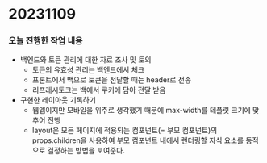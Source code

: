 # 20231109

### 오늘 진행한 작업 내용

- 백엔드와 토큰 관리에 대한 자료 조사 및 토의
  - 토큰의 유효성 관리는 백엔드에서 체크
  - 프론트에서 백으로 토큰을 전달할 때는 header로 전송
  - 리프래시토크는 백에서 쿠키에 담아 전달 받음
- 구현한 레이아웃 기록하기
  - 웹앱이지만 모바일을 위주로 생각했기 때문에 max-width를 테플릿 크기에 맞추어 진행
  - layout은 모든 페이지에 적용되는 컴포넌트(= 부모 컴포넌트)의 props.children을 사용하여 부모 컴포넌트 내에서 렌더링할 자식 요소를 동적으로 결정하는 방법을 보여준다.
